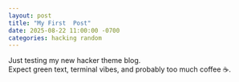 ```yaml
---
layout: post
title: "My First  Post"
date: 2025-08-22 11:00:00 -0700
categories: hacking random
---
```


Just testing my new hacker theme blog.  
Expect green text, terminal vibes, and probably too much coffee ☕.
